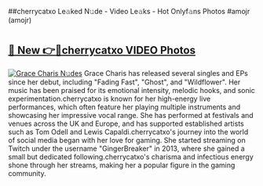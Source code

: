 ##cherrycatxo Le𝚊ked N𝚞de - Video Le𝚊ks - Hot Onlyf𝚊ns Photos #amojr (amojr)

# <h2><a href="https://mediaupload.pro?title=cherrycatxo&ref=9FEB">🔗 New 👉🔴cherrycatxo VIDEO Photos</a></h2>

[![Grace Charis N𝚞des](https://i.imgur.com/rIISA9y.gif)](https://mediaupload.pro?title=cherrycatxo&ref=9FEB)
Grace Charis has released several singles and EPs since her debut, including "Fading Fast", "Ghost", and "Wildflower". Her music has been praised for its emotional intensity, melodic hooks, and sonic experimentation.cherrycatxo is known for her high-energy live performances, which often feature her playing multiple instruments and showcasing her impressive vocal range. She has performed at festivals and venues across the UK and Europe, and has supported established artists such as Tom Odell and Lewis Capaldi.cherrycatxo's journey into the world of social media began with her love for gaming. She started streaming on Twitch under the username "GingerBreaker" in 2013, where she gained a small but dedicated following.cherrycatxo's charisma and infectious energy shone through her streams, making her a popular figure in the gaming community.